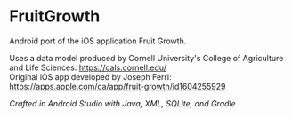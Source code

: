 # FruitGrowth

Android port of the iOS application Fruit Growth.

Uses a data model produced by Cornell University's College of Agriculture and Life Sciences: https://cals.cornell.edu/
<br>
Original iOS app developed by Joseph Ferri: https://apps.apple.com/ca/app/fruit-growth/id1604255929

<em>Crafted in Android Studio with Java, XML, SQLite, and Gradle</em>
